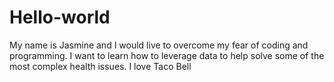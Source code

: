 # Hello-world
My name is Jasmine and I would live to overcome my fear of coding and programming. I want to learn how to leverage data to help solve some of the most complex health issues. 
I love Taco Bell
